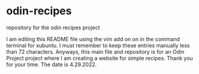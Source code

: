 # odin-recipes
repository for the odin recipes project

I am editing this README file using the vim add on on in the command
terminal for xubuntu. I must remember to keep these entries manually
less than 72 characters. Anyways, this main file and repository is for
an Odin Project project where I am creating a website for simple recipes.
Thank you for your time. The date is 4.29.2022.
